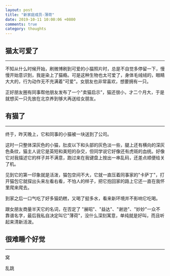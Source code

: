 ```yaml
---
layout: post
title: "新家庭成员-薄荷"
date: 2019-10-11 10:00:06 +0800
comments: true
category: thoughts
---
```


## 猫太可爱了
---
不知从什么时候开始，刷微博刷到可爱的小猫照片时，总是不自觉多停留一下，慢慢开始意识到，我是染上了猫瘾。可是这种生物也太可爱了，身体毛绒绒的，眼睛大大的，行为动作无不充满着"可爱"。女朋友也非常喜欢，想要拥有一只。

正好朋友圈有同事帮他朋友发布了一个"卖猫启示"，猫还很小，才二个月大，于是就想买一只先放在北京养到够大再送给女朋友。

## 有猫了
---
终于，昨天晚上，它和同事的小猫被一块送到了公司。

这时一只整体深灰色的小猫，肚皮以下和头部的灰色淡一些，腿上还有横向的深灰色条纹，猫主人说它是英短和美短的杂交，但同学说它好像还有虎斑的血统。好像它对我描述它的样子并不满意，跑过来在我键盘上按出一串乱码，还差点顺便给关了机。

见到它的第一印象就是活泼，猫包空间不大，它就一直压着同事家的"卡萨丁"，打开猫包它就探出头来左看右看，不怕人的样子，把它抱回家的路上它还一直在我怀里爬来爬去。

到家之后一口气吃了好多猫奶糕，又喝了挺多水，看来新环境并不影响它吃喝。

跟女朋友商量半天它的名词，在否定了 "展昭"、"益达"、"谢逊"、"妙妙"一众不靠谱名字，最后我私自决定叫它"薄荷"，没什么深刻寓意，单纯就是好叫，而且听起来清新活泼。

## 很难睡个好觉
---
窝

乱跳


































